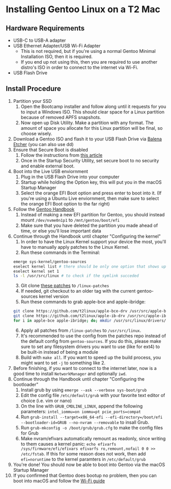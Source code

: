 # Installing Gentoo Linux on a T2 Mac

## Hardware Requirements
* USB-C to USB-A adapter
* USB Ethernet Adapter/USB Wi-Fi Adapter
	* This is not required, but if you're using a normal Gentoo Minimal Installation ISO, then it is required.
	* If you end up not using this, then you are required to use another distro's ISO in order to connect to the internet via Wi-Fi.
* USB Flash Drive

## Install Procedure
1. Partition your SSD
	1. Open the Bootcamp installer and follow along until it requests for you to input a Windows ISO. This should clear space for a Linux partition because of removed APFS snapshots.
	2. Now open up Disk Utility. Make a partition with any format. The amount of space you allocate for this Linux partition will be final, so choose wisely.
2. Download a Gentoo ISO and flash it to your USB Flash Drive via [Balena Etcher](https://www.balena.io/etcher/) (you can also use dd)
3. Ensure that Secure Boot is disabled
	1. Follow the instructions from [this article](https://support.apple.com/en-us/HT208198)
	2. Once in the Startup Security Utility, set secure boot to no security and enable external boot.
4. Boot into the Live USB enviornment
	1. Plug in the USB Flash Drive into your computer
	2. Startup while holding the Option key, this will put you in the macOS Startup Manager
	3. Select the orange EFI Boot option and press enter to boot into it. (If you're using a Ubuntu Live enviornment, then make sure to select the orange EFI Boot option to the far right)
5. Follow the [Gentoo Handbook](https://wiki.gentoo.org/wiki/Handbook:AMD64/Installation/Disks)
	1. Instead of making a new EFI partition for Gentoo, you should instead mount `/dev/nvme0n1p1` to `/mnt/gentoo/boot/efi`
	2. Make sure that you have deleted the partition you made ahead of time, or else you'll lose important data
6. Continue through the Handbook until chapter "Configuring the kernel"
	1. In order to have the Linux Kernel support your device the most, you'll have to manually apply patches to the Linux Kernel.
	2. Run these commands in the Terminal:
	```bash
	emerge sys-kernel/gentoo-sources
	eselect kernel list # there should be only one option that shows up
	eselect kernel set 1
	ls -l /usr/src/linux # to check if the symlink succeded
	```
	3. Git clone [these patches](https://github.com/Redecorating/mbp-16.1-linux-wifi) to `/linux-patches`
	4. If needed, git checkout to an older tag with the current gentoo-sources kernel version
	5. Run these commands to grab apple-bce and apple-ibridge:
	```bash
	git clone https://github.com/t2linux/apple-bce-drv /usr/src/apple-bce
	git clone https://github.com/t2linux/apple-ib-drv /usr/src/apple-ibridge
	for i in apple-bce apple-ibridge; do; mkdir /usr/src/linux/drivers/staging/$i; cp -r /usr/src/$i/* /usr/src/linux/drivers/staging/$i/
	```
	6. Apply all patches from `/linux-patches` to `/usr/src/linux`.
	7. It's recommended to use the config from the patches repo instead of the default config from `gentoo-sources`. If you do this, please make sure to set any filesystem drivers you want to use (like for ext4) to be built-in instead of being a module
	8. Build with `make all`. If you want to speed up the build process, you might want to set `-j` to something like 2.
7. Before finishing, if you want to connect to the internet later, now is a good time to install `NetworkManager` and optionally `iwd`.
8. Continue through the Handbook until chapter "Configuring the bootloader"
	1. Install grub by using `emerge --ask --verbose sys-boot/grub`
	2. Edit the config file `/etc/default/grub` with your favorite text editor of choice (i.e. vim or nano)
	3. On the line with `GRUB_CMDLINE_LINUX`, append the following parameters: `intel_iommu=on iommu=pt pcie_ports=compat`
	4. Run `grub-install --target=x86_64-efi --efi-directory=/boot/efi --bootloader-id=GRUB --no-nvram --removable` to insall Grub.
	5. Run `grub-mkconfig -o /boot/grub/grub.cfg` to make the config files for Grub
	6. Make nvram/efivars automatically remount as readonly, since writing to them causes a kernel panic: `echo efivarfs /sys/firmware/efi/efivars efivarfs ro,remount,nofail 0 0 >> /etc/fstab`. If this for some reason does not work, then add `efi=noruntime` to the kernel paramters in `/etc/default/grub`
9. You're done! You should now be able to boot into Gentoo via the macOS Startup Manager
10. If you confirmed that Gentoo does bootup no problem, then you can boot into macOS and follow the [Wi-Fi guide](https://wiki.t2linux.org/guides/wifi/)
